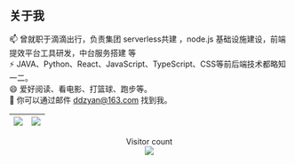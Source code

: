 ## 关于我

📫 曾就职于滴滴出行，负责集团 serverless共建 ，node.js 基础设施建设，前端提效平台工具研发，中台服务搭建 等  
⚡ JAVA、Python、React、JavaScript、TypeScript、CSS等前后端技术都略知一二。  
😄 爱好阅读、看电影、打篮球、跑步等。  
💬 你可以通过邮件 ddzyan@163.com 找到我。


|![](https://github-readme-stats.vercel.app/api?username=ddzyan&show_icons=true&theme=radical)|![](https://github-readme-stats.vercel.app/api/top-langs/?username=ddzyan&layout=compact&theme=tokyonight&langs_count=10)|
|-|-|

<p align="center"> 
  Visitor count<br>
  <img src="https://profile-counter.glitch.me/ddzyan/count.svg" />
</p>
